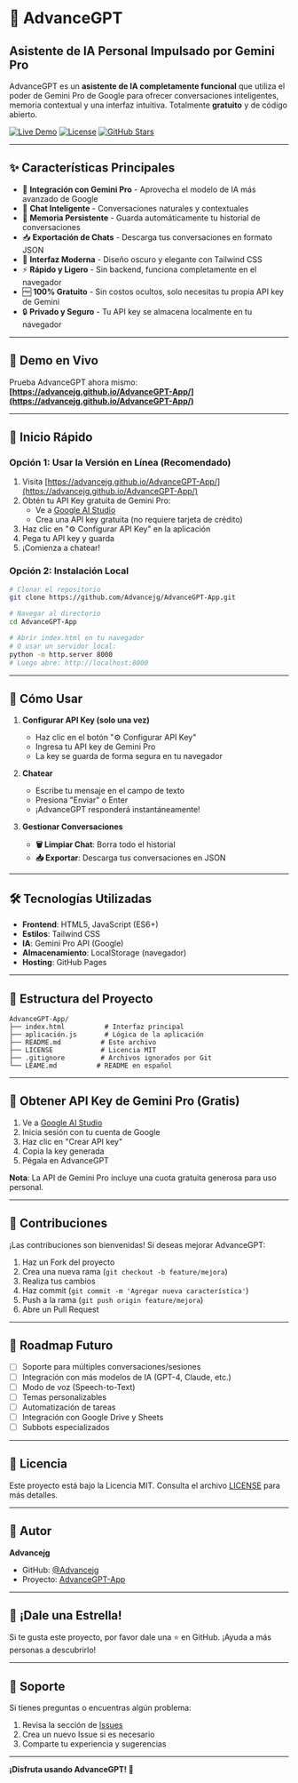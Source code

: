 # 🚀 AdvanceGPT

## Asistente de IA Personal Impulsado por Gemini Pro

AdvanceGPT es un **asistente de IA completamente funcional** que utiliza el poder de Gemini Pro de Google para ofrecer conversaciones inteligentes, memoria contextual y una interfaz intuitiva. Totalmente **gratuito** y de código abierto.

[![Live Demo](https://img.shields.io/badge/Demo-Live-success)](https://advancejg.github.io/AdvanceGPT-App/)
[![License](https://img.shields.io/badge/License-MIT-blue)](LICENSE)
[![GitHub Stars](https://img.shields.io/github/stars/Advancejg/AdvanceGPT-App)](https://github.com/Advancejg/AdvanceGPT-App/stargazers)

---

## ✨ Características Principales

- 🤖 **Integración con Gemini Pro** - Aprovecha el modelo de IA más avanzado de Google
- 💬 **Chat Inteligente** - Conversaciones naturales y contextuales
- 💾 **Memoria Persistente** - Guarda automáticamente tu historial de conversaciones
- 📥 **Exportación de Chats** - Descarga tus conversaciones en formato JSON
- 🎨 **Interfaz Moderna** - Diseño oscuro y elegante con Tailwind CSS
- ⚡ **Rápido y Ligero** - Sin backend, funciona completamente en el navegador
- 🆓 **100% Gratuito** - Sin costos ocultos, solo necesitas tu propia API key de Gemini
- 🔒 **Privado y Seguro** - Tu API key se almacena localmente en tu navegador

---

## 🎯 Demo en Vivo

Prueba AdvanceGPT ahora mismo: **[https://advancejg.github.io/AdvanceGPT-App/](https://advancejg.github.io/AdvanceGPT-App/)**

---

## 🚀 Inicio Rápido

### Opción 1: Usar la Versión en Línea (Recomendado)

1. Visita [https://advancejg.github.io/AdvanceGPT-App/](https://advancejg.github.io/AdvanceGPT-App/)
2. Obtén tu API Key gratuita de Gemini Pro:
   - Ve a [Google AI Studio](https://makersuite.google.com/app/apikey)
   - Crea una API key gratuita (no requiere tarjeta de crédito)
3. Haz clic en "⚙️ Configurar API Key" en la aplicación
4. Pega tu API key y guarda
5. ¡Comienza a chatear!

### Opción 2: Instalación Local

```bash
# Clonar el repositorio
git clone https://github.com/Advancejg/AdvanceGPT-App.git

# Navegar al directorio
cd AdvanceGPT-App

# Abrir index.html en tu navegador
# O usar un servidor local:
python -m http.server 8000
# Luego abre: http://localhost:8000
```

---

## 📖 Cómo Usar

1. **Configurar API Key (solo una vez)**
   - Haz clic en el botón "⚙️ Configurar API Key"
   - Ingresa tu API key de Gemini Pro
   - La key se guarda de forma segura en tu navegador

2. **Chatear**
   - Escribe tu mensaje en el campo de texto
   - Presiona "Enviar" o Enter
   - ¡AdvanceGPT responderá instantáneamente!

3. **Gestionar Conversaciones**
   - **🗑️ Limpiar Chat**: Borra todo el historial
   - **📥 Exportar**: Descarga tus conversaciones en JSON

---

## 🛠️ Tecnologías Utilizadas

- **Frontend**: HTML5, JavaScript (ES6+)
- **Estilos**: Tailwind CSS
- **IA**: Gemini Pro API (Google)
- **Almacenamiento**: LocalStorage (navegador)
- **Hosting**: GitHub Pages

---

## 📁 Estructura del Proyecto

```
AdvanceGPT-App/
├── index.html          # Interfaz principal
├── aplicación.js       # Lógica de la aplicación
├── README.md          # Este archivo
├── LICENSE            # Licencia MIT
├── .gitignore         # Archivos ignorados por Git
└── LÉAME.md          # README en español
```

---

## 🔑 Obtener API Key de Gemini Pro (Gratis)

1. Ve a [Google AI Studio](https://makersuite.google.com/app/apikey)
2. Inicia sesión con tu cuenta de Google
3. Haz clic en "Crear API key"
4. Copia la key generada
5. Pégala en AdvanceGPT

**Nota**: La API de Gemini Pro incluye una cuota gratuita generosa para uso personal.

---

## 🤝 Contribuciones

¡Las contribuciones son bienvenidas! Si deseas mejorar AdvanceGPT:

1. Haz un Fork del proyecto
2. Crea una nueva rama (`git checkout -b feature/mejora`)
3. Realiza tus cambios
4. Haz commit (`git commit -m 'Agregar nueva característica'`)
5. Push a la rama (`git push origin feature/mejora`)
6. Abre un Pull Request

---

## 📝 Roadmap Futuro

- [ ] Soporte para múltiples conversaciones/sesiones
- [ ] Integración con más modelos de IA (GPT-4, Claude, etc.)
- [ ] Modo de voz (Speech-to-Text)
- [ ] Temas personalizables
- [ ] Automatización de tareas
- [ ] Integración con Google Drive y Sheets
- [ ] Subbots especializados

---

## 📄 Licencia

Este proyecto está bajo la Licencia MIT. Consulta el archivo [LICENSE](LICENSE) para más detalles.

---

## 👤 Autor

**Advancejg**

- GitHub: [@Advancejg](https://github.com/Advancejg)
- Proyecto: [AdvanceGPT-App](https://github.com/Advancejg/AdvanceGPT-App)

---

## 🌟 ¡Dale una Estrella!

Si te gusta este proyecto, por favor dale una ⭐ en GitHub. ¡Ayuda a más personas a descubrirlo!

---

## 💬 Soporte

Si tienes preguntas o encuentras algún problema:

1. Revisa la sección de [Issues](https://github.com/Advancejg/AdvanceGPT-App/issues)
2. Crea un nuevo Issue si es necesario
3. Comparte tu experiencia y sugerencias

---

**¡Disfruta usando AdvanceGPT! 🎉**
